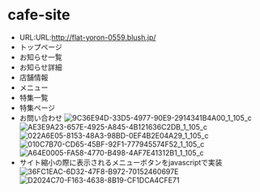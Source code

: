 # cafe-site
- URL:URL:http://flat-yoron-0559.blush.jp/
- トップページ
- お知らせ一覧
- お知らせ詳細
- 店舗情報
- メニュー
- 特集一覧
- 特集ページ
- お問い合わせ
![9C36E94D-33D5-4977-90E9-2914341B4A00_1_105_c](https://user-images.githubusercontent.com/59057488/76847369-4e311500-6885-11ea-9823-06574f7586de.jpeg)
![AE3E9A23-657E-4925-A845-4B121636C2DB_1_105_c](https://user-images.githubusercontent.com/59057488/76847387-538e5f80-6885-11ea-9f9d-5abf2cc73962.jpeg)
![022A6E05-8153-48A3-98BD-0EF4B2E04A29_1_105_c](https://user-images.githubusercontent.com/59057488/76847404-58ebaa00-6885-11ea-8cbb-909d00073009.jpeg)
![010C7B70-CD65-45BF-92F1-777945574F52_1_105_c](https://user-images.githubusercontent.com/59057488/76847417-5ee18b00-6885-11ea-9fc2-90b0d5461157.jpeg)
![A64E0005-FA58-4770-B498-4AF7E41312B1_1_105_c](https://user-images.githubusercontent.com/59057488/76847427-61dc7b80-6885-11ea-8f11-2f7a1ecd739d.jpeg)
- サイト縮小の際に表示されるメニューボタンをjavascriptで実装
![36FC1EAC-6D32-47F8-B972-70152460697E](https://user-images.githubusercontent.com/59057488/77076236-e28ea980-6a36-11ea-8de0-6a096458d6de.jpeg)
![D2024C70-F163-4638-8B19-CF1DCA4CFE71](https://user-images.githubusercontent.com/59057488/77076245-e4f10380-6a36-11ea-9e3c-d4100a687e5f.jpeg)
